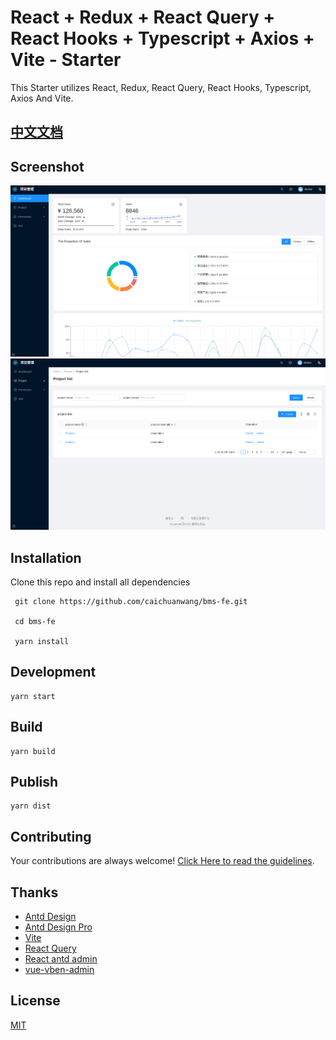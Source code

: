 # React + Redux + React Query + React Hooks + Typescript + Axios + Vite - Starter

This Starter utilizes React, Redux, React Query, React Hooks, Typescript, Axios And Vite.

## [中文文档](./README_ZH.md)

## Screenshot

![](./screenshot1.png)
![](./screenshot2.png)

## Installation

Clone this repo and install all dependencies

```
 git clone https://github.com/caichuanwang/bms-fe.git

 cd bms-fe

 yarn install
```

## Development

```
yarn start
```

## Build

```
yarn build
```

## Publish

```
yarn dist
```

## Contributing

Your contributions are always welcome! [Click Here to read the guidelines](./contributing.md).

## Thanks

- [Antd Design](https://ant.design)
- [Antd Design Pro](https://pro.ant.design/)
- [Vite](https://vitejs.dev/)
- [React Query](https://react-query.tanstack.com/)
- [React antd admin](https://github.com/WinmezzZ/react-antd-admin.git)
- [vue-vben-admin](https://github.com/anncwb/vue-vben-admin)

## License

[MIT](./LICENSE)
